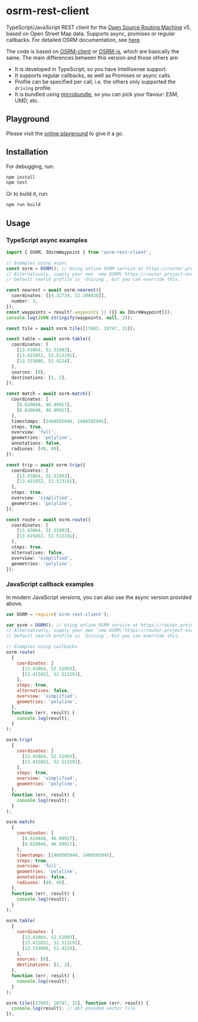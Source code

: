# osrm-rest-client

TypeScript/JavaScript REST client for the [Open Source Routing Machine](http://project-osrm.org) v5, based on Open
Street Map data. Supports async, promises or regular callbacks. For detailed OSRM documentation, see
[here](https://github.com/Project-OSRM/osrm-backend/blob/master/docs).

The code is based on [OSRM-client](https://www.npmjs.com/package/osrm-client-js) or
[OSRM-js](https://www.npmjs.com/package/osrm.js), which are basically the same. The main differences between this
version and those others are:

- It is developed in TypeScript, so you have Intellisense support.
- It supports regular callbacks, as well as Promises or async calls.
- Profile can be specified per call, i.e. the others only supported the `driving` profile.
- It is bundled using [microbundle](https://npm.im/microbundle), so you can pick your flavour: ESM, UMD, etc.

## Playground

Please visit the [online playground](https://repl.it/repls/DarkvioletAdoredMicrobsd#index.ts) to give it a go.

## Installation

For debugging, run:

```bash
npm install
npm test
```

Or to build it, run:

```bash
npm run build
```

## Usage

### TypeScript async examples

```ts
import { OSRM, IOsrmWaypoint } from 'osrm-rest-client';

// Examples using async
const osrm = OSRM(); // Using online OSRM service at https://router.project-osrm.org
// Alternatively, supply your own `new OSRM('https://router.project-osrm.org')`
// Default search profile is `driving`, but you can override this.

const nearest = await osrm.nearest({
  coordinates: [[4.32734, 52.109428]],
  number: 3,
});
const waypoints = result?.waypoints || ({} as IOsrmWaypoint[]);
console.log(JSON.stringify(waypoints, null, 2));

const tile = await osrm.tile([17603, 10747, 15]);

const table = await osrm.table({
  coordinates: [
    [13.43864, 52.51993],
    [13.415852, 52.513191],
    [13.333086, 52.4224],
  ],
  sources: [0],
  destinations: [1, 2],
});

const match = await osrm.match({
  coordinates: [
    [8.610048, 46.99917],
    [8.620048, 46.99917],
  ],
  timestamps: [1460585940, 1460585945],
  steps: true,
  overview: 'full',
  geometries: 'polyline',
  annotations: false,
  radiuses: [49, 49],
});

const trip = await osrm.trip({
  coordinates: [
    [13.43864, 52.51993],
    [13.415852, 52.513191],
  ],
  steps: true,
  overview: 'simplified',
  geometries: 'polyline',
});

const route = await osrm.route({
  coordinates: [
    [13.43864, 52.51993],
    [13.415852, 52.513191],
  ],
  steps: true,
  alternatives: false,
  overview: 'simplified',
  geometries: 'polyline',
});
```

### JavaScript callback examples

In modern JavaScript versions, you can also use the async version provided above.

```js
var OSRM = require('osrm-rest-client');

var osrm = OSRM(); // Using online OSRM service at https://router.project-osrm.org
// Alternatively, supply your own `new OSRM('https://router.project-osrm.org')`
// Default search profile is `driving`, but you can override this.

// Examples using callbacks
osrm.route(
  {
    coordinates: [
      [13.43864, 52.51993],
      [13.415852, 52.513191],
    ],
    steps: true,
    alternatives: false,
    overview: 'simplified',
    geometries: 'polyline',
  },
  function (err, result) {
    console.log(result);
  }
);

osrm.trip(
  {
    coordinates: [
      [13.43864, 52.51993],
      [13.415852, 52.513191],
    ],
    steps: true,
    overview: 'simplified',
    geometries: 'polyline',
  },
  function (err, result) {
    console.log(result);
  }
);

osrm.match(
  {
    coordinates: [
      [8.610048, 46.99917],
      [8.620048, 46.99917],
    ],
    timestamps: [1460585940, 1460585945],
    steps: true,
    overview: 'full',
    geometries: 'polyline',
    annotations: false,
    radiuses: [49, 49],
  },
  function (err, result) {
    console.log(result);
  }
);

osrm.table(
  {
    coordinates: [
      [13.43864, 52.51993],
      [13.415852, 52.513191],
      [13.333086, 52.4224],
    ],
    sources: [0],
    destinations: [1, 2],
  },
  function (err, result) {
    console.log(result);
  }
);

osrm.tile([17603, 10747, 15], function (err, result) {
  console.log(result); // pbf encoded vector tile
});
```
